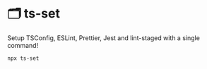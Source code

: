 # 🗂️ ts-set

Setup TSConfig, ESLint, Prettier, Jest and lint-staged with a single command!

```bash
npx ts-set
```
